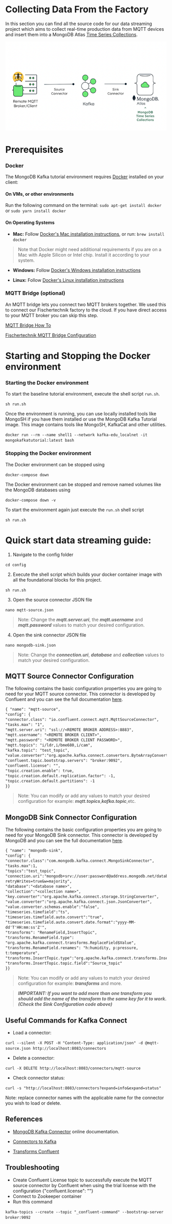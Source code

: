 # Collecting Data From the Factory #

In this section you can find all the source code for our data streaming project which aims to collect real-time production data from MQTT devices and insert them into a MongoDB Atlas [Time Series Collections](https://www.mongodb.com/docs/manual/core/timeseries/timeseries-automatic-removal/).

![](media/architecture.png)


# Prerequisites
### Docker
The MongoDB Kafka tutorial environment requires [Docker](https://docs.docker.com/get-docker/) installed on your client:

#### On VMs, or other environments
Run the following command on the terminal:
```sudo apt-get install docker``` or ```sudo yarn install docker```


#### On Operating Systems 
- **Mac:** Follow [Docker's Mac installation instructions](https://docs.docker.com/desktop/install/mac-install/), or run:
```brew install docker```
> Note that Docker might need additional requirements if you are on a Mac with Apple Silicon or Intel chip. Install it according to your system.

- **Windows:** Follow [Docker's Windows installation instructions](https://docs.docker.com/desktop/install/windows-install/)

- **Linux:** Follow [Docker's Linux installation instructions](https://docs.docker.com/desktop/install/linux-install/)


### MQTT Bridge (optional)

An MQTT bridge lets you connect two MQTT brokers together. We used this to connect our Fischertechnik factory to the cloud. If you have direct access to your MQTT broker you can skip this step.

[MQTT Bridge How To](http://www.steves-internet-guide.com/mosquitto-bridge-configuration/)

[Fischertechnik MQTT Bridge Configuration](https://github.com/mongodb-industry-solutions/smart-factory/blob/main/web-portal/MQTT_Bridge_Configuration.md)
  
# Starting and Stopping the Docker environment

### Starting the Docker environment

  

To start the baseline tutorial environment, execute the shell script `run.sh`.

```sh run.sh```

Once the environment is running, you can use locally installed tools like MongoSH if you have them installed or use the MongoDB Kafka Tutorial image.  This image contains tools like MongoSH, KafkaCat and other utilities.
 
```docker run --rm --name shell1 --network kafka-edu_localnet -it mongokafkatutorial:latest bash```

### Stopping the Docker environment

The Docker environment can be stopped using

`docker-compose down`

The Docker environment can be stopped and remove named volumes like the MongoDB databases using

`docker-compose down -v`

To start the environment again just execute the `run.sh` shell script

`sh run.sh`

# Quick start data streaming guide:

1. Navigate to the config folder

```cd config```

2. Execute the shell script which builds your docker container image with all the foundational blocks for this project.

```sh run.sh```

3. Open the source connector JSON file

```nano mqtt-source.json```

> Note: Change the ***mqtt.server.uri***, the ***mqtt.username*** and ***mqtt.password*** values to match your desired configuration.

4. Open the sink connector JSON file

```nano mongodb-sink.json```

> Note: Change the ***connection.uri***, ***database*** and ***collection*** values to match your desired configuration.

## MQTT Source Connector Configuration

The following contains the basic configuration properties you are going to need for your MQTT source connector. This connector is developed by Confluent and you can see the full documentation [here](https://docs.confluent.io/kafka-connect-mqtt/current/mqtt-source-connector/mqtt_source_connector_config.html).

```
{ "name": "mqtt-source",
"config": {
"connector.class": "io.confluent.connect.mqtt.MqttSourceConnector",
"tasks.max": "1",
"mqtt.server.uri": "ssl://<REMOTE BROKER ADDRESS>:8883",
"mqtt.username": "<REMOTE BROKER CLIENT>",
"mqtt.password": "<REMOTE BROKER CLIENT PASSWORD>",
"mqtt.topics": "i/ldr,i/bme680,i/cam",
"kafka.topic": "test_topic",
"value.converter":"org.apache.kafka.connect.converters.ByteArrayConverter",
"confluent.topic.bootstrap.servers": "broker:9092",
"confluent.license": "",
"topic.creation.enable": true,
"topic.creation.default.replication.factor": -1,
"topic.creation.default.partitions": -1 
}} 
```

>Note: You can modify or add any values to match your desired configuration for example:  ***mqtt.topics***,***kafka.topic***,etc.

## MongoDB Sink Connector Configuration

The following contains the basic configuration properties you are going to need for your MongoDB Sink connector. This connector is developed by MongoDB and you can see the full documentation [here](https://www.mongodb.com/docs/kafka-connector/current/).

```
{ "name": "mongodb-sink",
"config": {
"connector.class":"com.mongodb.kafka.connect.MongoSinkConnector",
"tasks.max":1,
"topics":"test_topic",
"connection.uri":"mongodb+srv://user:password@address.mongodb.net/database?retryWrites=true&w=majority",
"database":"<database name>",
"collection":"<collection name>",
"key.converter":"org.apache.kafka.connect.storage.StringConverter",
"value.converter":"org.apache.kafka.connect.json.JsonConverter",
"value.converter.schemas.enable":"false",
"timeseries.timefield":"ts",
"timeseries.timefield.auto.convert":"true",
"timeseries.timefield.auto.convert.date.format":"yyyy-MM-dd'T'HH:mm:ss'Z'",
"transforms": "RenameField,InsertTopic",
"transforms.RenameField.type": "org.apache.kafka.connect.transforms.ReplaceField$Value",
"transforms.RenameField.renames": "h:humidity, p:pressure, t:temperature",
"transforms.InsertTopic.type":"org.apache.kafka.connect.transforms.InsertField$Value",
"transforms.InsertTopic.topic.field":"Source_topic"
}}
```

>Note: You can modify or add any values to match your desired configuration for example: ***transforms*** and more.

> ***IMPORTANT: If you want to add more than one transform you should add the name of the transform to the same key for it to work.(Check the Sink Configuration code above)***

## Useful Commands for Kafka Connect
- Load a connector:

```curl --silent -X POST -H "Content-Type: application/json" -d @mqtt-source.json http://localhost:8083/connectors```

- Delete a connector:

```curl -X DELETE http://localhost:8083/connectors/mqtt-source```

- Check connector status:

```curl -s "http://localhost:8083/connectors?expand=info&expand=status"```

Note: replace connector names with the applicable name for the connector you wish to load or delete.

## References

- [MongoDB Kafka Connector](https://docs.mongodb.com/kafka-connector/current/) online documentation.

- [Connectors to Kafka](https://docs.confluent.io/home/connect/overview.html)

- [Transforms Confluent](https://docs.confluent.io/platform/current/connect/transforms/overview.html)

## Troubleshooting 

- Create Confluent License topic to successfully execute the MQTT source connector by Confluent when using the trial license with the configuration {"confluent.license": ""}
- Connect to Zookeeper container
- Run this command

 ```kafka-topics --create --topic "_confluent-command" --bootstrap-server broker:9092```
 

